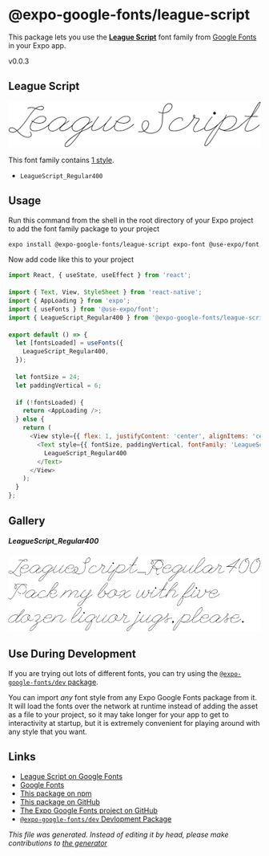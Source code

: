 # @expo-google-fonts/league-script

This package lets you use the [**League Script**](https://fonts.google.com/specimen/League+Script) font family from [Google Fonts](https://fonts.google.com/) in your Expo app.

v0.0.3

## League Script

![League Script](./font-family.png)

This font family contains [1 style](#gallery).

- `LeagueScript_Regular400`

## Usage

Run this command from the shell in the root directory of your Expo project to add the font family package to your project
```sh
expo install @expo-google-fonts/league-script expo-font @use-expo/font
```

Now add code like this to your project
```js
import React, { useState, useEffect } from 'react';

import { Text, View, StyleSheet } from 'react-native';
import { AppLoading } from 'expo';
import { useFonts } from '@use-expo/font';
import { LeagueScript_Regular400 } from '@expo-google-fonts/league-script';

export default () => {
  let [fontsLoaded] = useFonts({
    LeagueScript_Regular400,
  });

  let fontSize = 24;
  let paddingVertical = 6;

  if (!fontsLoaded) {
    return <AppLoading />;
  } else {
    return (
      <View style={{ flex: 1, justifyContent: 'center', alignItems: 'center' }}>
        <Text style={{ fontSize, paddingVertical, fontFamily: 'LeagueScript_Regular400' }}>
          LeagueScript_Regular400
        </Text>
      </View>
    );
  }
};

```

## Gallery

##### LeagueScript_Regular400
![LeagueScript_Regular400](./ffa526d6dea17c40fade9bfb691be36a5db63e9da4a760462b7df5dce51f4e51.ttf.png)


## Use During Development

If you are trying out lots of different fonts, you can try using the [`@expo-google-fonts/dev` package](https://github.com/expo/google-fonts/tree/master/font-packages/dev#readme).

You can import *any* font style from any Expo Google Fonts package from it. It will load the fonts
over the network at runtime instead of adding the asset as a file to your project, so it may take longer
for your app to get to interactivity at startup, but it is extremely convenient
for playing around with any style that you want.

## Links

- [League Script on Google Fonts](https://fonts.google.com/specimen/League+Script)
- [Google Fonts](https://fonts.google.com/)
- [This package on npm](https://www.npmjs.com/package/@expo-google-fonts/league-script)
- [This package on GitHub](https://github.com/expo/google-fonts/tree/master/font-packages/league-script)
- [The Expo Google Fonts project on GitHub](https://github.com/expo/google-fonts)
- [`@expo-google-fonts/dev` Devlopment Package](https://github.com/expo/google-fonts/tree/master/font-packages/dev)


*This file was generated. Instead of editing it by head, please make contributions to [the generator](https://github.com/expo/google-fonts/tree/master/packages/generator)*
